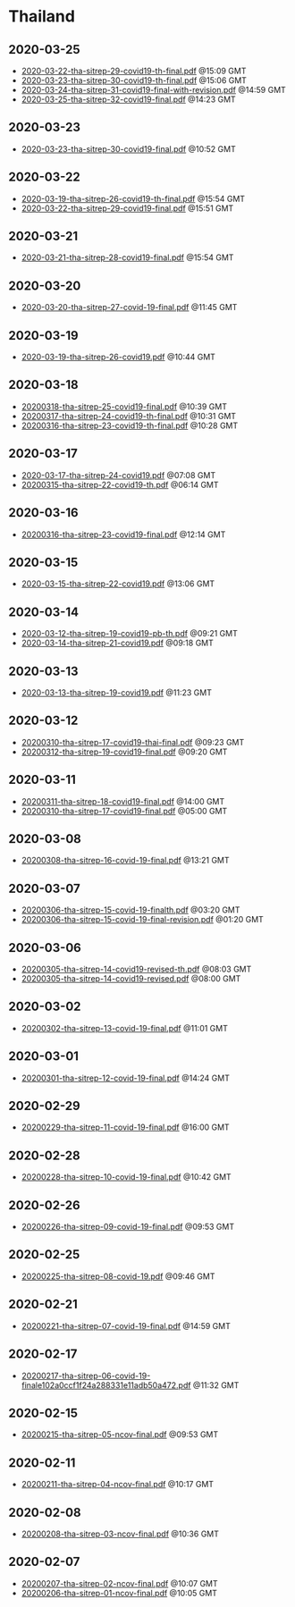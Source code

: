 # Thailand


## 2020-03-25

* [2020-03-22-tha-sitrep-29-covid19-th-final.pdf](a9d0ed7e779d4e169c05a5bf6229066ea4cf9b88/file.pdf) @15:09 GMT
* [2020-03-23-tha-sitrep-30-covid19-th-final.pdf](a5353fbca6ff296245c50b4ff41ef9a5c299087f/file.pdf) @15:06 GMT
* [2020-03-24-tha-sitrep-31-covid19-final-with-revision.pdf](c7bbfd647fb1f2f734dcb0c923495f314531da80/file.pdf) @14:59 GMT
* [2020-03-25-tha-sitrep-32-covid19-final.pdf](912d8fccd74a4c54fd8963f301e84edc86331c2c/file.pdf) @14:23 GMT

## 2020-03-23

* [2020-03-23-tha-sitrep-30-covid19-final.pdf](3641d0bc4af51179caebbccd4db276bd1f1ed5fe/file.pdf) @10:52 GMT

## 2020-03-22

* [2020-03-19-tha-sitrep-26-covid19-th-final.pdf](af7bfa3f614d609ab7acb7842fe8ff8a3f4c09fd/file.pdf) @15:54 GMT
* [2020-03-22-tha-sitrep-29-covid19-final.pdf](00118717a8cac340c5e7ba35064764e2b77b5970/file.pdf) @15:51 GMT

## 2020-03-21

* [2020-03-21-tha-sitrep-28-covid19-final.pdf](5bf3a5983bc7a54d0ce7af9e479d6d1ee2436736/file.pdf) @15:54 GMT

## 2020-03-20

* [2020-03-20-tha-sitrep-27-covid-19-final.pdf](1a31865a74b147a5001c711a731c0f89cf907b75/file.pdf) @11:45 GMT

## 2020-03-19

* [2020-03-19-tha-sitrep-26-covid19.pdf](bddbd45079e2753b3e13b82d124ca05cb3b64919/file.pdf) @10:44 GMT

## 2020-03-18

* [20200318-tha-sitrep-25-covid19-final.pdf](312e2a9123d788db4eeac3034f3ef06f1474b85f/file.pdf) @10:39 GMT
* [20200317-tha-sitrep-24-covid19-th-final.pdf](2f4d55ca5127a9d27b8876d6669fda62407f229c/file.pdf) @10:31 GMT
* [20200316-tha-sitrep-23-covid19-th-final.pdf](a191472953e1074a90b0d922a906c3edd2cd2295/file.pdf) @10:28 GMT

## 2020-03-17

* [2020-03-17-tha-sitrep-24-covid19.pdf](58b7fdfdc4c0653c807a38d2cc6a2c4e7ef34c3c/file.pdf) @07:08 GMT
* [20200315-tha-sitrep-22-covid19-th.pdf](696bfe72f61805c34d46727ee2d5350874dfa64e/file.pdf) @06:14 GMT

## 2020-03-16

* [20200316-tha-sitrep-23-covid19-final.pdf](13f96027e28425b28fba6b4c7b02a180fdadb9c6/file.pdf) @12:14 GMT

## 2020-03-15

* [2020-03-15-tha-sitrep-22-covid19.pdf](c017e97bc3452d270d5086b4e3c42e70d261f05f/file.pdf) @13:06 GMT

## 2020-03-14

* [2020-03-12-tha-sitrep-19-covid19-pb-th.pdf](fa2d61982ffcb47d95b93560a08584382cae0a7c/file.pdf) @09:21 GMT
* [2020-03-14-tha-sitrep-21-covid19.pdf](00fb9f54c11ab558fbc4a12fdf2b386e60570eeb/file.pdf) @09:18 GMT

## 2020-03-13

* [2020-03-13-tha-sitrep-19-covid19.pdf](8af960c420151ea59e82e7e78b6766b21976e49a/file.pdf) @11:23 GMT

## 2020-03-12

* [20200310-tha-sitrep-17-covid19-thai-final.pdf](db3689e7719e4fbee59e4de33c8527518fe34d9b/file.pdf) @09:23 GMT
* [20200312-tha-sitrep-19-covid19-final.pdf](bb64ad11bec4e820d54c307e6f5d777d72170290/file.pdf) @09:20 GMT

## 2020-03-11

* [20200311-tha-sitrep-18-covid19-final.pdf](04d760438c1d27dad5d9912ffc7a131eba9c2992/file.pdf) @14:00 GMT
* [20200310-tha-sitrep-17-covid19-final.pdf](cd6db34ded8fb241f6c1f984e729a7d597fe4229/file.pdf) @05:00 GMT

## 2020-03-08

* [20200308-tha-sitrep-16-covid-19-final.pdf](941f287d121a7dbc1e663e77114bf2a7e0289a35/file.pdf) @13:21 GMT

## 2020-03-07

* [20200306-tha-sitrep-15-covid-19-finalth.pdf](0370a421464760bec6790cef167af0ab30a7e7da/file.pdf) @03:20 GMT
* [20200306-tha-sitrep-15-covid-19-final-revision.pdf](fbc3feb7f4d564523c5b921e615e68ef1e070cd4/file.pdf) @01:20 GMT

## 2020-03-06

* [20200305-tha-sitrep-14-covid19-revised-th.pdf](010080a071ff7fda3ddf4d21a757eddfb7fe0620/file.pdf) @08:03 GMT
* [20200305-tha-sitrep-14-covid19-revised.pdf](19c6ea30abb197855f6a2111490b5f0cf78fdd4b/file.pdf) @08:00 GMT

## 2020-03-02

* [20200302-tha-sitrep-13-covid-19-final.pdf](ef1851f592458580089ad6de3b9cd98e26755e6b/file.pdf) @11:01 GMT

## 2020-03-01

* [20200301-tha-sitrep-12-covid-19-final.pdf](a508f69bcbfcf8be6da721bdcde487a37d1f729c/file.pdf) @14:24 GMT

## 2020-02-29

* [20200229-tha-sitrep-11-covid-19-final.pdf](213d59c92bbc0b480c034b0ee4aed7b426516bec/file.pdf) @16:00 GMT

## 2020-02-28

* [20200228-tha-sitrep-10-covid-19-final.pdf](0b58e20d50a169dde92b4b5eb83a14159178653b/file.pdf) @10:42 GMT

## 2020-02-26

* [20200226-tha-sitrep-09-covid-19-final.pdf](ed64daa34922af8ab08fca84b6b0ee50ea7efb9e/file.pdf) @09:53 GMT

## 2020-02-25

* [20200225-tha-sitrep-08-covid-19.pdf](3b65be8626726ac8f926f8879e7719e9e761b189/file.pdf) @09:46 GMT

## 2020-02-21

* [20200221-tha-sitrep-07-covid-19-final.pdf](97e22ae840c91ce684e942c843ea9355b7acb9c2/file.pdf) @14:59 GMT

## 2020-02-17

* [20200217-tha-sitrep-06-covid-19-finale102a0ccf1f24a288331e11adb50a472.pdf](4c1c2e2066bce0c2bb8839e55ea8d8b28da26f2f/file.pdf) @11:32 GMT

## 2020-02-15

* [20200215-tha-sitrep-05-ncov-final.pdf](c77eb8dfd8304cedbb512a4017fff5280a93007d/file.pdf) @09:53 GMT

## 2020-02-11

* [20200211-tha-sitrep-04-ncov-final.pdf](705b9d3fe1c031efda4399aca82a6e4ea0a1e5f3/file.pdf) @10:17 GMT

## 2020-02-08

* [20200208-tha-sitrep-03-ncov-final.pdf](bc06e5f67f30b1563bfd3c7b9515c07cf2c9e80c/file.pdf) @10:36 GMT

## 2020-02-07

* [20200207-tha-sitrep-02-ncov-final.pdf](a7bb23a0bfe028ecadb7979aa28f985114b1eb27/file.pdf) @10:07 GMT
* [20200206-tha-sitrep-01-ncov-final.pdf](cb1751b14a870551732d9ea0b8260ca0b21e56ce/file.pdf) @10:05 GMT
